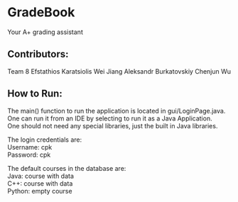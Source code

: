 # GradeBook
Your A+ grading assistant

## Contributors:
Team 8
Efstathios Karatsiolis
Wei Jiang
Aleksandr Burkatovskiy
Chenjun Wu


## How to Run:
The main() function to run the application is located in gui/LoginPage.java.  
One can run it from an IDE by selecting to run it as a Java Application.  
One should not need any special libraries, just the built in Java libraries.  


The login credentials are:  
Username: cpk  
Password: cpk  

The default courses in the database are:  
Java: course with data  
C++: course with data  
Python: empty course  